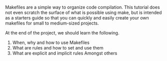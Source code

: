 Makefiles are a simple way to organize code compilation. This tutorial does not even scratch the surface of what is possible using make, but is intended as a starters guide so that you can quickly and easily create your own makefiles for small to medium-sized projects.

At the end of the project, we should learn the following.
1. When, why and how to use Makefiles
2. What are rules and how to set and use them
3. What are explicit and implicit rules Amongst others
